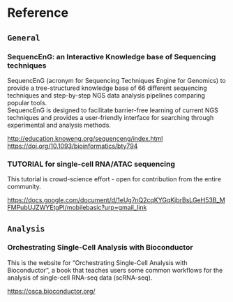 # Reference

## `General`

### SequencEnG: an Interactive Knowledge base of Sequencing techniques

SequencEnG (acronym for Sequencing Techniques Engine for Genomics) to provide a tree-structured knowledge base of 66 different sequencing techniques and step-by-step NGS data analysis pipelines comparing popular tools.  
SequencEnG is designed to facilitate barrier-free learning of current NGS techniques and provides a user-friendly interface for searching through experimental and analysis methods.  

http://education.knoweng.org/sequenceng/index.html  
https://doi.org/10.1093/bioinformatics/bty794

### TUTORIAL for single-cell RNA/ATAC sequencing

This tutorial is crowd-science effort - open for contribution from the entire community.  

https://docs.google.com/document/d/1eUg7nQ2cqKYGqKjbrBsLGeH53B_MFMPubUJZWYEtgPI/mobilebasic?urp=gmail_link

## `Analysis`

### Orchestrating Single-Cell Analysis with Bioconductor

This is the website for “Orchestrating Single-Cell Analysis with Bioconductor”,
a book that teaches users some common workflows for the analysis of single-cell RNA-seq data (scRNA-seq).

https://osca.bioconductor.org/
